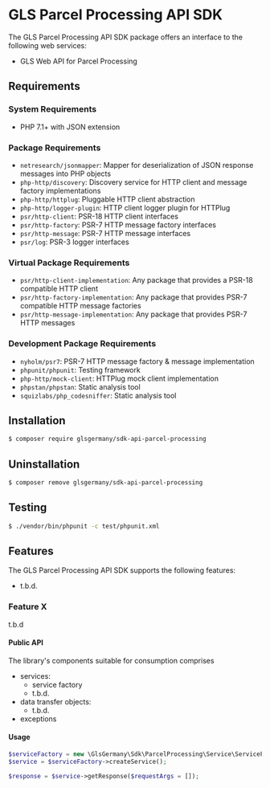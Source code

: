 # GLS Parcel Processing API SDK

The GLS Parcel Processing API SDK package offers an interface to the following web services:

- GLS Web API for Parcel Processing

## Requirements

### System Requirements

- PHP 7.1+ with JSON extension

### Package Requirements

- `netresearch/jsonmapper`: Mapper for deserialization of JSON response messages into PHP objects
- `php-http/discovery`: Discovery service for HTTP client and message factory implementations
- `php-http/httplug`: Pluggable HTTP client abstraction
- `php-http/logger-plugin`: HTTP client logger plugin for HTTPlug
- `psr/http-client`: PSR-18 HTTP client interfaces
- `psr/http-factory`: PSR-7 HTTP message factory interfaces
- `psr/http-message`: PSR-7 HTTP message interfaces
- `psr/log`: PSR-3 logger interfaces

### Virtual Package Requirements

- `psr/http-client-implementation`: Any package that provides a PSR-18 compatible HTTP client
- `psr/http-factory-implementation`: Any package that provides PSR-7 compatible HTTP message factories
- `psr/http-message-implementation`: Any package that provides PSR-7 HTTP messages

### Development Package Requirements

- `nyholm/psr7`: PSR-7 HTTP message factory & message implementation
- `phpunit/phpunit`: Testing framework
- `php-http/mock-client`: HTTPlug mock client implementation
- `phpstan/phpstan`: Static analysis tool
- `squizlabs/php_codesniffer`: Static analysis tool

## Installation

```bash
$ composer require glsgermany/sdk-api-parcel-processing
```

## Uninstallation

```bash
$ composer remove glsgermany/sdk-api-parcel-processing
```

## Testing

```bash
$ ./vendor/bin/phpunit -c test/phpunit.xml
```

## Features

The GLS Parcel Processing API SDK supports the following features:

* t.b.d.

### Feature X

t.b.d

#### Public API

The library's components suitable for consumption comprises

* services:
  * service factory
  * t.b.d.
* data transfer objects:
  * t.b.d.
* exceptions

#### Usage

```php
$serviceFactory = new \GlsGermany\Sdk\ParcelProcessing\Service\ServiceFactory();
$service = $serviceFactory->createService();

$response = $service->getResponse($requestArgs = []);
```
